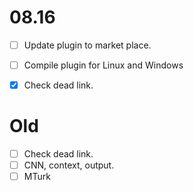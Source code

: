 # 08.16
- [ ] Update plugin to market place.
- [ ] Compile plugin for Linux and Windows
- [x] Check dead link.


# Old
- [ ] Check dead link.
- [ ] CNN, context, output.
- [ ] MTurk
